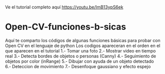 Ve el tutorial completo aquí
https://youtu.be/lmB13ypS6ek
# Open-CV-funciones-b-sicas
Aquí te comparto los códigos de algunas funciones básicas para probar con Open CV en el lenguaje de python
Los codigos apareceran en el orden en el que aparecen en el tutorial
1.- Tomar una foto
2.- Mostrar video en tiempo real
3.- Detecta bordes de objetos o personas (Canny)
4.- Seguimiento de objetos por color (inRange)
5.- Dibujar con ayuda de un objeto detectado
6.- Deteccion de movimiento
7.- Desenfoque gaussiano y efecto espejo
